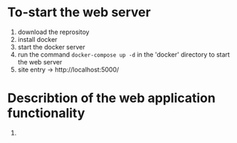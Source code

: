 # To-start the web server
1. download the reprositoy
2. install docker
3. start the docker server
4. run the command `docker-compose up -d` in the 'docker' directory to start the web server
5. site entry -> http://localhost:5000/
# Describtion of the web application functionality
1.
